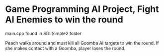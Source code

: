 # Game Programming AI Project, Fight AI Enemies to win the round

main.cpp found in SDLSimple2 folder

Peach walks around and must kill all Goomba AI targets to win the round. If she makes contact with a Goomba, player loses the round.
